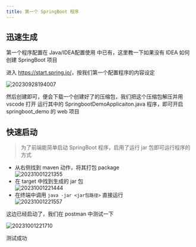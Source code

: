 ```yaml
---
title: 第一个 SpringBoot 程序
---
```


## 迅速生成

第一个程序配置在 Java/IDEA配置使用 中已有，这里教一下如果没有 IDEA 如何创建 SpringBoot 项目

进入 <https://start.spring.io/>，按我们第一个配置程序的内容设定

![20230928194007](https://cr-demo-blog-1308117710.cos.ap-nanjing.myqcloud.com/chivas-regal/20230928194007.png)

然后创建即可，便会下载一个创建好了的压缩包，我们把这个压缩包解压并用 vscode 打开
运行其中的 SpringbootDemoApplicaiton.java 程序，即可开启 springboot\_demo 的 web 项目

## 快速启动

> 为了前端能简单启动 SpringBoot 程序，启用了运行 jar 包即可运行程序的方式

- 从右侧找到 maven 动作，将其打包 package  
![20231001221355](https://cr-demo-blog-1308117710.cos.ap-nanjing.myqcloud.com/chivas-regal/20231001221355.png)  
- 在 target 中找到生成的 jar 包  
![20231001221444](https://cr-demo-blog-1308117710.cos.ap-nanjing.myqcloud.com/chivas-regal/20231001221444.png)  
- 在终端中调用 `java -jar <jar包路径>` 直接运行  
![20231001221557](https://cr-demo-blog-1308117710.cos.ap-nanjing.myqcloud.com/chivas-regal/20231001221557.png)  

这边已经启动了，我们在 postman 中测试一下

![20231001221710](https://cr-demo-blog-1308117710.cos.ap-nanjing.myqcloud.com/chivas-regal/20231001221710.png)

测试成功